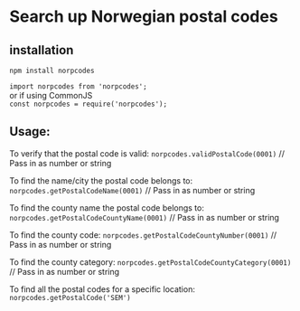 
# Search up Norwegian postal codes

## installation 
`npm install norpcodes`

`import norpcodes from 'norpcodes';` <br />
or if using CommonJS <br />
`const norpcodes = require('norpcodes');`



## Usage:

To verify that the postal code is valid:
`norpcodes.validPostalCode(0001)` // Pass in as number or string

To find the name/city the postal code belongs to:
`norpcodes.getPostalCodeName(0001)` // Pass in as number or string

To find the county name the postal code belongs to:
`norpcodes.getPostalCodeCountyName(0001)` // Pass in as number or string

To find the county code:
`norpcodes.getPostalCodeCountyNumber(0001)` // Pass in as number or string

To find the county category:
`norpcodes.getPostalCodeCountyCategory(0001)` // Pass in as number or string

To find all the postal codes for a specific location:
`norpcodes.getPostalCode('SEM')`


